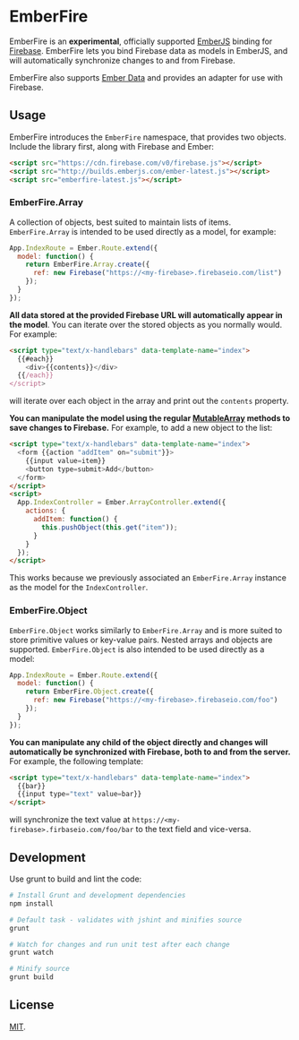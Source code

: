 EmberFire
=========
EmberFire is an **experimental**, officially supported [EmberJS](http://emberjs.com/)
binding for [Firebase](http://www.firebase.com/?utm_medium=web&utm_source=emberFire).
EmberFire lets you bind Firebase data as models in EmberJS, and will automatically
synchronize changes to and from Firebase.

EmberFire also supports [Ember Data](https://github.com/emberjs/data) and
provides an adapter for use with Firebase.

Usage
-----
EmberFire introduces the `EmberFire` namespace, that provides two objects.
Include the library first, along with Firebase and Ember:

```html
<script src="https://cdn.firebase.com/v0/firebase.js"></script>
<script src="http://builds.emberjs.com/ember-latest.js"></script>
<script src="emberfire-latest.js"></script>
```

### EmberFire.Array

A collection of objects, best suited to maintain lists of items.
`EmberFire.Array` is intended to be used directly as a model, for example:

```js
App.IndexRoute = Ember.Route.extend({
  model: function() {
    return EmberFire.Array.create({
      ref: new Firebase("https://<my-firebase>.firebaseio.com/list")
    });
  }
});
```

**All data stored at the provided Firebase URL will automatically appear in
the model**. You can iterate over the stored objects as you normally would.
For example:

```html
<script type="text/x-handlebars" data-template-name="index">
  {{#each}}
    <div>{{contents}}</div>
  {{/each}}
</script>
```
will iterate over each object in the array and print out the `contents`
property.

**You can manipulate the model using the regular
[MutableArray](http://emberjs.com/api/classes/Ember.MutableArray.html) methods
to save changes to Firebase.** For example, to add a new object to the list:

```html
<script type="text/x-handlebars" data-template-name="index">
  <form {{action "addItem" on="submit"}}>
    {{input value=item}}
    <button type=submit>Add</button>
  </form>
</script>
<script>
  App.IndexController = Ember.ArrayController.extend({
    actions: {
      addItem: function() {
        this.pushObject(this.get("item"));
      }
    }
  });
</script>
```

This works because we previously associated an `EmberFire.Array` instance as
the model for the `IndexController`.

### EmberFire.Object

`EmberFire.Object` works similarly to `EmberFire.Array` and is more suited to
store primitive values or key-value pairs. Nested arrays and objects are
supported. `EmberFire.Object` is also intended to be used directly as a model:

```js
App.IndexRoute = Ember.Route.extend({
  model: function() {
    return EmberFire.Object.create({
      ref: new Firebase("https://<my-firebase>.firebaseio.com/foo")
    });
  }
});
```

**You can manipulate any child of the object directly and changes will
automatically be synchronized with Firebase, both to and from the server.**
For example, the following template:

```html
<script type="text/x-handlebars" data-template-name="index">
  {{bar}}
  {{input type="text" value=bar}}
</script>
```

will synchronize the text value at `https://<my-firebase>.firbaseio.com/foo/bar`
to the text field and vice-versa.

Development
-----------
Use grunt to build and lint the code:

```bash
# Install Grunt and development dependencies
npm install

# Default task - validates with jshint and minifies source
grunt

# Watch for changes and run unit test after each change
grunt watch

# Minify source
grunt build
```

License
-------
[MIT](http://firebase.mit-license.org).
